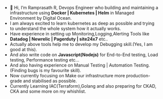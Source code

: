 - 👋 Hi, I’m Ramprasath R, Devops Engineer who building and maintaining a infrastructure using **Docker | Kubernetes | Helm** in Managed Environment by Digital Ocean.
- I am always excited to learn kubernetes as deep as possible and trying to understand the whole system how it actually works.
- Have experience in setting up Monitoring,Logging,Alerting Tools like **Datadog | Newrelic | Pagerduty | site24x7** etc..
- Actually above tools help me to develop my Debugging skill.(Yes, I am good at this).
- And also write code on **Javascript(Nodejs)** for End-to-End testing, Load testing, Performance testing etc...
- And also having experience on Manual Testing | Automation Testing.(Finding bugs is my favourite skill).
- Now currently focusing on Make our infrastructure more production-grade and stabilised as possible.
- Currently Learning IAC(Terraform),Golang and also preparing for CKAD, CKA and some more on my whishlist.





<!---
ramprasathram1998/ramprasathram1998 is a ✨ special ✨ repository because its `README.md` (this file) appears on your GitHub profile.
You can click the Preview link to take a look at your changes.
--->
